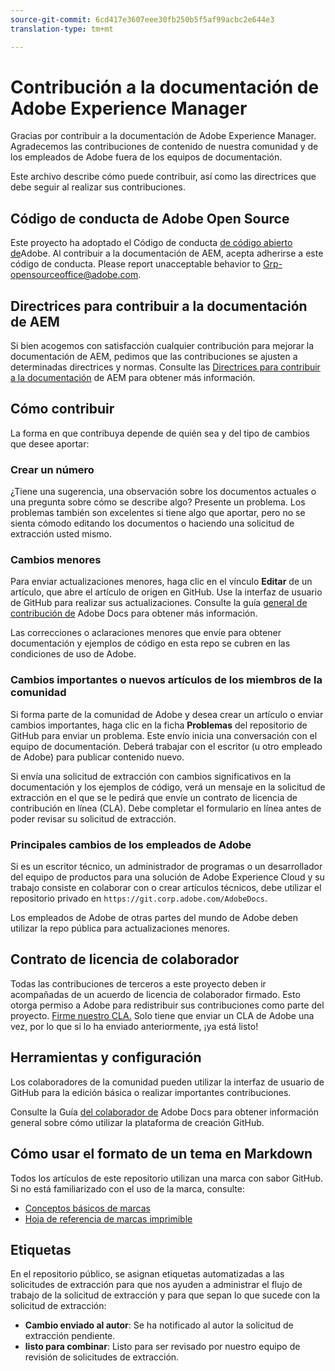 ```yaml
---
source-git-commit: 6cd417e3607eee30fb250b5f5af99acbc2e644e3
translation-type: tm+mt

---
```

# Contribución a la documentación de Adobe Experience Manager

Gracias por contribuir a la documentación de Adobe Experience Manager. Agradecemos las contribuciones de contenido de nuestra comunidad y de los empleados de Adobe fuera de los equipos de documentación.

Este archivo describe cómo puede contribuir, así como las directrices que debe seguir al realizar sus contribuciones.

## Código de conducta de Adobe Open Source

Este proyecto ha adoptado el Código de conducta [de código abierto de](code-of-conduct.md)Adobe. Al contribuir a la documentación de AEM, acepta adherirse a este código de conducta. Please report unacceptable behavior to [Grp-opensourceoffice@adobe.com](mailto:Grp-opensourceoffice@adobe.com).

## Directrices para contribuir a la documentación de AEM

Si bien acogemos con satisfacción cualquier contribución para mejorar la documentación de AEM, pedimos que las contribuciones se ajusten a determinadas directrices y normas. Consulte las [Directrices para contribuir a la documentación](guidelines.md) de AEM para obtener más información.

## Cómo contribuir

La forma en que contribuya depende de quién sea y del tipo de cambios que desee aportar:

### Crear un número

¿Tiene una sugerencia, una observación sobre los documentos actuales o una pregunta sobre cómo se describe algo? Presente un problema. Los problemas también son excelentes si tiene algo que aportar, pero no se sienta cómodo editando los documentos o haciendo una solicitud de extracción usted mismo.

### Cambios menores

Para enviar actualizaciones menores, haga clic en el vínculo **Editar** de un artículo, que abre el artículo de origen en GitHub. Use la interfaz de usuario de GitHub para realizar sus actualizaciones. Consulte la guía [general de contribución de](https://docs.adobe.com/help/en/contributor/contributor-guide/introduction.html) Adobe Docs para obtener más información.

Las correcciones o aclaraciones menores que envíe para obtener documentación y ejemplos de código en esta repo se cubren en las condiciones de uso de Adobe.

### Cambios importantes o nuevos artículos de los miembros de la comunidad

Si forma parte de la comunidad de Adobe y desea crear un artículo o enviar cambios importantes, haga clic en la ficha **Problemas** del repositorio de GitHub para enviar un problema. Este envío inicia una conversación con el equipo de documentación. Deberá trabajar con el escritor (u otro empleado de Adobe) para publicar contenido nuevo.

Si envía una solicitud de extracción con cambios significativos en la documentación y los ejemplos de código, verá un mensaje en la solicitud de extracción en el que se le pedirá que envíe un contrato de licencia de contribución en línea (CLA). Debe completar el formulario en línea antes de poder revisar su solicitud de extracción.

### Principales cambios de los empleados de Adobe

Si es un escritor técnico, un administrador de programas o un desarrollador del equipo de productos para una solución de Adobe Experience Cloud y su trabajo consiste en colaborar con o crear artículos técnicos, debe utilizar el repositorio privado en `https://git.corp.adobe.com/AdobeDocs`.

Los empleados de Adobe de otras partes del mundo de Adobe deben utilizar la repo pública para actualizaciones menores.

## Contrato de licencia de colaborador

Todas las contribuciones de terceros a este proyecto deben ir acompañadas de un acuerdo de licencia de colaborador firmado. Esto otorga permiso a Adobe para redistribuir sus contribuciones como parte del proyecto. [Firme nuestro CLA.](https://opensource.adobe.com/cla.html) Solo tiene que enviar un CLA de Adobe una vez, por lo que si lo ha enviado anteriormente, ¡ya está listo!

## Herramientas y configuración

Los colaboradores de la comunidad pueden utilizar la interfaz de usuario de GitHub para la edición básica o realizar importantes contribuciones.

Consulte la Guía [del colaborador de](https://docs.adobe.com/help/en/contributor/contributor-guide/introduction.html) Adobe Docs para obtener información general sobre cómo utilizar la plataforma de creación GitHub.

## Cómo usar el formato de un tema en Markdown

Todos los artículos de este repositorio utilizan una marca con sabor GitHub. Si no está familiarizado con el uso de la marca, consulte:

* [Conceptos básicos de marcas](https://help.github.com/articles/getting-started-with-writing-and-formatting-on-github/)
* [Hoja de referencia de marcas imprimible](https://guides.github.com/pdfs/markdown-cheatsheet-online.pdf)

## Etiquetas

En el repositorio público, se asignan etiquetas automatizadas a las solicitudes de extracción para que nos ayuden a administrar el flujo de trabajo de la solicitud de extracción y para que sepan lo que sucede con la solicitud de extracción:

* **Cambio enviado al autor**: Se ha notificado al autor la solicitud de extracción pendiente.
* **listo para combinar**: Listo para ser revisado por nuestro equipo de revisión de solicitudes de extracción.
